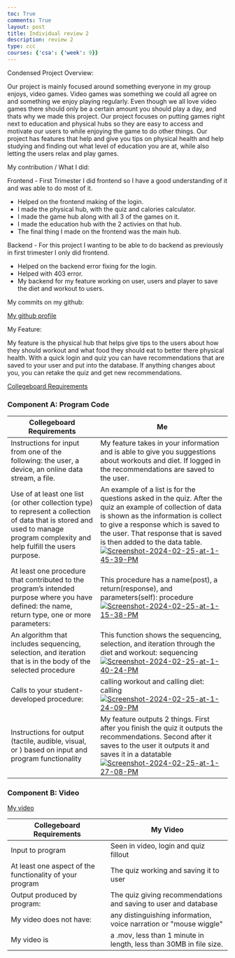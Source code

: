 ```yaml
---
toc: True
comments: True
layout: post
title: Individual review 2
description: review 2
type: ccc
courses: {'csa': {'week': 9}}
---
```


Condensed Project Overview:

Our project is mainly focused around something everyone in my group enjoys, video games. Video games was something we could all agree on and something we enjoy playing regularly. Even though we all love video games there should only be a certain amount you should play a day, and thats why we made this project. Our project focuses on putting games right next to education and physical hubs so they are easy to access and motivate our users to while enjoying the game to do other things. Our project has features that help and give you tips on physical health and help studying and finding out what level of education you are at, while also letting the users relax and play games.

My contribution / What I did:

Frontend -  First Trimester I did frontend so I have a good understanding of it and was able to do most of it. 
- Helped on the frontend making of the login.
- I made the physical hub, with the quiz and calories calculator. 
- I made the game hub along with all 3 of the games on it.
- I made the education hub with the 2 activies on that hub. 
- The final thing I made on the frontend was the main hub. 

Backend - For this project I wanting to be able to do backend as previously in first trimester I only did frontend.
- Helped on the backend error fixing for the login.
- Helped with 403 error.
- My backend for my feature working on user, users and player to save the diet and workout to users.


My commits on my github: 

[My github profile](https://github.com/IshanCornick)

My Feature:

My feature is the physical hub that helps give tips to the users about how they should workout and what food they should eat to better there physical health. With a quick login and quiz you can have recommendations that are saved to your user and put into the database. If anything changes about you, you can retake the quiz and get new recommendations.

[Collegeboard Requirements](https://apcentral.collegeboard.org/media/pdf/ap-csp-student-task-directions.pdf)

### Component A: Program Code

| Collegeboard Requirements | Me |
|---------------------------|----|
| Instructions for input from one of the following: the user, a device, an online data stream, a file. | My feature takes in your information and is able to give you suggestions about workouts and diet. If logged in the recommendations are saved to the user. |
| Use of at least one list (or other collection type) to represent a collection of data that is stored and used to manage program complexity and help fulfill the users purpose. | An example of a list is for the questions asked in the quiz. After the quiz an example of collection of data is shown as the information is collect to give a response which is saved to the user. That response that is saved is then added to the data table. <a href="https://ibb.co/Hd9fd6B"><img src="https://i.ibb.co/Zmbpm5G/Screenshot-2024-02-25-at-1-45-39-PM.png" alt="Screenshot-2024-02-25-at-1-45-39-PM" border="0" /></a> |
| At least one procedure that contributed to the program’s intended purpose where you have defined: the name, return type, one or more parameters: | This procedure has a name(post), a return(response), and parameters(self): procedure <a href="https://ibb.co/XzrjSP1"><img src="https://i.ibb.co/Wc4GgXZ/Screenshot-2024-02-25-at-1-15-38-PM.png" alt="Screenshot-2024-02-25-at-1-15-38-PM" border="0" /></a> |
| An algorithm that includes sequencing, selection, and iteration that is in the body of the selected procedure | This function shows the sequencing, selection, and iteration through the diet and workout: sequencing <a href="https://ibb.co/xhVBRmy"><img src="https://i.ibb.co/fMmyP8b/Screenshot-2024-02-25-at-1-40-24-PM.png" alt="Screenshot-2024-02-25-at-1-40-24-PM" border="0" /></a> |
| Calls to your student-developed procedure: | calling workout and calling diet: calling <a href="https://ibb.co/MMz28mc"><img src="https://i.ibb.co/Bqhz49y/Screenshot-2024-02-25-at-1-24-09-PM.png" alt="Screenshot-2024-02-25-at-1-24-09-PM" border="0" /></a> |
| Instructions for output (tactile, audible, visual, or ) based on input and program functionality | My feature outputs 2 things. First after you finish the quiz it outputs the recommendations. Second after it saves to the user it outputs it and saves it in a datatable <a href="https://ibb.co/kJnQdgJ"><img src="https://i.ibb.co/dt9Gh0t/Screenshot-2024-02-25-at-1-27-08-PM.png" alt="Screenshot-2024-02-25-at-1-27-08-PM" border="0" /></a> |

### Component B: Video

[My video](https://drive.google.com/file/d/1OsGraRQLJ4SZSaw_fmUxL-nO9MVOITap/view?usp=sharing)

| Collegeboard Requirements | My Video |
|---------------------------|----------|
| Input to program | Seen in video, login and quiz fillout |
| At least one aspect of the functionality of your program | The quiz working and saving it to user |
| Output produced by program: | The quiz giving recommendations and saving to user and database  |
| My video does not have: | any distinguishing information, voice narration or "mouse wiggle" |
| My video is | a .mov, less than 1 minute in length, less than 30MB in file size. |
